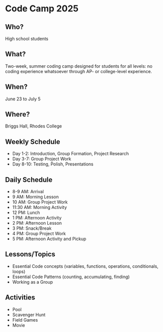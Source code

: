 # Code Camp 2025

## Who?
High school students

## What?
Two-week, summer coding camp designed for students for all levels: no coding experience whatsoever through AP- or college-level experience.

## When?
June 23 to July 5

## Where?
Briggs Hall, Rhodes College

## Weekly Schedule
* Day 1-2: Introduction, Group Formation, Project Research
* Day 3-7: Group Project Work
* Day 8-10: Testing, Polish, Presentations
  
## Daily Schedule
* 8-9 AM: Arrival
* 9 AM: Morning Lesson
* 10 AM: Group Project Work
* 11:30 AM: Morning Activity
* 12 PM: Lunch
* 1 PM: Afternoon Activity
* 2 PM: Afternoon Lesson
* 3 PM: Snack/Break
* 4 PM: Group Project Work
* 5 PM: Afternoon Activity and Pickup

## Lessons/Topics
* Essential Code concepts (variables, functions, operations, conditionals, loops)
* Essential Code Patterns (counting, accumulating, finding)
* Working as a Group

## Activities
* Pool
* Scavenger Hunt
* Field Games
* Movie
